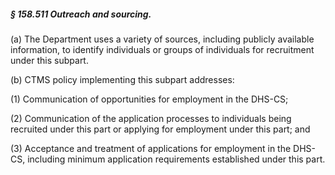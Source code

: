 ##### § 158.511 Outreach and sourcing. #####

(a) The Department uses a variety of sources, including publicly available information, to identify individuals or groups of individuals for recruitment under this subpart.

(b) CTMS policy implementing this subpart addresses:

(1) Communication of opportunities for employment in the DHS-CS;

(2) Communication of the application processes to individuals being recruited under this part or applying for employment under this part; and

(3) Acceptance and treatment of applications for employment in the DHS-CS, including minimum application requirements established under this part.